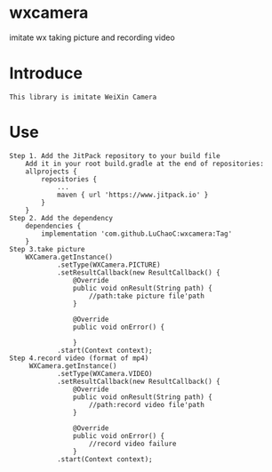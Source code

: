 # wxcamera
imitate wx taking picture and recording video
# Introduce
	This library is imitate WeiXin Camera
# Use
	Step 1. Add the JitPack repository to your build file
        Add it in your root build.gradle at the end of repositories:
        allprojects {
            repositories {
                ...
                maven { url 'https://www.jitpack.io' }
            }
	    }
    Step 2. Add the dependency
        dependencies {
	        implementation 'com.github.LuChaoC:wxcamera:Tag'
	    }
    Step 3.take picture
        WXCamera.getInstance()
                .setType(WXCamera.PICTURE)
                .setResultCallback(new ResultCallback() {
                    @Override
                    public void onResult(String path) {
                        //path:take picture file'path
                    }

                    @Override
                    public void onError() {

                    }
                .start(Context context);
	Step 4.record video (format of mp4)
         WXCamera.getInstance()
                .setType(WXCamera.VIDEO)
                .setResultCallback(new ResultCallback() {
                    @Override
                    public void onResult(String path) {
                        //path:record video file'path
                    }

                    @Override
                    public void onError() {
                        //record video failure
                    }
                .start(Context context);

